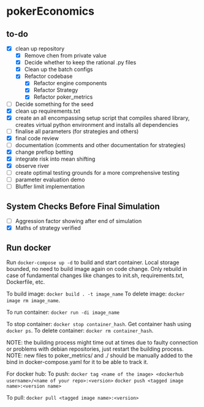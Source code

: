 # pokerEconomics

## to-do

- [x] clean up repository
  - [x] Remove chen from private value
  - [x] Decide whether to keep the rational .py files
  - [x] Clean up the batch configs
  - [x] Refactor codebase
    - [x] Refactor engine components
    - [x] Refactor Strategy
    - [x] Refactor poker_metrics
- [ ] Decide something for the seed
- [x] clean up requirements.txt
- [x] create an all encompassing setup script that compiles shared library, creates virtual python environment and installs all dependencies
- [ ] finalise all parameters (for strategies and others)
- [x] final code review
- [ ] documentation (comments and other documentation for strategies)
- [x] change preflop betting
- [x] integrate risk into mean shifting
- [x] observe river
- [ ] create optimal testing grounds for a more comprehensive testing
- [ ] parameter evaluation demo
- [ ] Bluffer limit implementation

## System Checks Before Final Simulation

- [ ] Aggression factor showing after end of simulation
- [x] Maths of strategy verified

## Run docker

Run ```docker-compose up -d``` to build and start container.
Local storage bounded, no need to build image again on code change.
Only rebuild in case of fundamental changes like changes to init.sh, requirements.txt, Dockerfile, etc.

To build image: ```docker build . -t image_name```
To delete image: ```docker image rm image_name```.

To run container: ```docker run -di image_name```

To stop container: ```docker stop container_hash```.
Get container hash using ```docker ps```.
To delete container: ```docker rm container_hash```.

NOTE: the building process might time out at times due to faulty connection or problems with debian repositories, just restart the building process.
NOTE: new files to poker_metrics/ and ./ should be manually added to the bind in docker-compose.yaml for it to be able to track it.

For docker hub:
To push:
```docker tag <name of the image> <dockerhub username>/<name of your repo>:<version>```
```docker push <tagged image name>:<version name>```

To pull:
```docker pull <tagged image name>:<version>```
